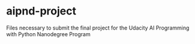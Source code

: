 # aipnd-project
Files necessary to submit the final project for the Udacity AI Programming with Python Nanodegree Program
